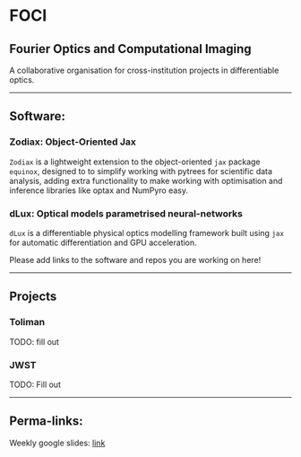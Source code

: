 # FOCI

## Fourier Optics and Computational Imaging

A collaborative organisation for cross-institution projects in differentiable optics.

---

## Software:

### Zodiax: Object-Oriented Jax

`Zodiax` is a lightweight extension to the object-oriented `jax` package `equinox`, designed to to simplify working with pytrees for scientific data analysis, adding extra functionality to make working with optimisation and inference libraries like optax and NumPyro easy.


### dLux: Optical models parametrised neural-networks

`dLux` is a differentiable physical optics modelling framework built using `jax` for automatic differentiation and GPU acceleration.


Please add links to the software and repos you are working on here!

---

## Projects

### Toliman

TODO: fill out

### JWST

TODO: Fill out

---

## Perma-links:


Weekly google slides: [link](https://docs.google.com/presentation/d/1H49bcS_rkwiGlsEJvCcdhF1ZSEH_zwsOn4ywRWjHJ9o/edit?usp=sharing)

